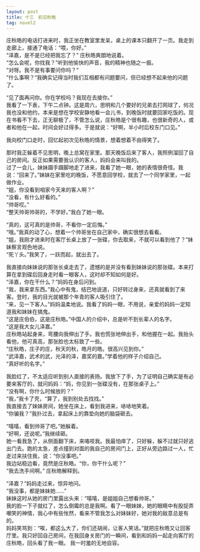 ```yaml
---
layout: post
title: 十三　初见秋皓
tag: novel2
---
```


庄秋皓的电话打进来时，我正坐在教室里发呆，桌上的课本只翻开了一页。我走到走廊上，接通了电话：“喂，你好。”<br />
“泽嘉，是不是已经把我忘了？” 庄秋皓爽朗地说着。<br />
“怎么会呢，你找我？”听到他愉快的声音，我的精神也随之一振。<br />
“对呀。我不是有事要问你吗？”<br />
“什么事啊？”我确实记得当时我们互相都有问题要问，但已经想不起来他的问题了。

“见了面再问你。你在学校吗？我现在去接你。”<br />
我看了一下表，下午二点钟。这是周六，思明和几个要好的兄弟去打网球了，何况我也没和他约，本来是想在学校安静地看一会儿书，到晚饭时就要回家吃饭的。现在书看不下去，正无聊极了，不管怎么说，庄秋皓是个很有趣，也很新奇的人，或者和他在一起，时间会好过得多。于是就说：“好啊，半小时后校东门口见。”

我向校门口走时，回忆起初次见秋皓的情景，想着想着不由得笑了。

那时我正躲着不见思明，晚上总窝在家里。那天晚饭后来了客人，我照例溜回了自己的房间。反正如果需要我认识的客人，妈妈会来叫我的。<br />
过了一会儿，妹妹蹑手蹑脚地走了进来，我看了她一眼，她的表情很奇怪。我说：“回来了。”妹妹在家里吃的晚饭，不愿意回学校，就去了一个同学家里，一起做作业。<br />
 “姐，你没看到咱家今天来的客人啊？”<br />
“没看，有什么好看的。”<br />
“帅哥哎。”<br />
“整天帅哥帅哥的，不学好。”我白了她一眼。

“真的，这可真的是帅哥，不看你一定后悔。”<br />
“哦。”我真的动了心，想着一个帅哥坐在自己家中，确实很想去看看。<br />
“姐，我刚才进来时在客厅长桌上放了一张碟，你去取来，不就可以看到他了？”妹妹察言观色地说。<br />
“死丫头。”我笑了，一跃而起，就出去了。

我直接向妹妹说的那张长桌走去了，遗憾的是并没有看到妹妹说的那张碟。本来打算在拿到碟后回身走时看一眼客人，这时却不知如何是好。<br />
“泽嘉，你在干什么？”妈妈在身后问到。<br />
“我，我来拿东西。”我心中有鬼，结巴地说道，只好转过身来，还真就看到了来客。登时，我的目光就被那个年青的客人吸引住了。<br />
“来，见一下客人。”妈妈温柔地说。我看了妈妈一眼，不用说，亲爱的妈妈一定知道我和妹妹在搞鬼。<br />
“这是庄伯伯，这是庄秋皓。”中国人的介绍中，总是听不到长辈人的名字。<br />
“这是我大女儿泽嘉。”<br />
庄秋皓站起身来，弯腰向我伸出了手。我也慌张地伸出手，和他握在一起。我抬头看他，他可真高，那张脸也太标致了一些。<br />
“庄秋皓，庄子的庄，秋天的秋，皓月的皓。很高兴见到你。”<br />
“武泽嘉，武术的武，光泽的泽，嘉奖的嘉。”学着他的样子介绍自己。<br />
“真好听的名字。”

我脸红了，不太适应听到别人直接的表扬。我放下了手，为了证明自己确实是有必要来客厅的，就问妈妈：“妈，你见到一张碟没有，在那张桌子上。”<br />
“没有啊，你什么时候放的？”<br />
“我，”我卡了壳，“算了，我到别处去找找。”<br />
我直接去了妹妹房间，她坐在床上，看到我进来，哧哧地笑着。<br />
“你骗我？”我扑过去，拿起床上的靠垫向她的脑袋砸去。

“嘻嘻，看到帅哥了吧。”她躲着。<br />
“好啊，还说呢。”我继续砸。<br />
她一看我急了，从侧面翻下床，来咯吱我。我最怕痒了，只好躲，躲不过就只好逃出门去。跑的太急，差点撞到对面的我自己的房间门上，正好从旁边路过一人，忙走过来扶住我，说：“你没事吧。”<br />
我边站稳边看，竟然是庄秋皓。“你，你干什么呢？”<br />
“我去洗手间啊。” 庄秋皓解释到。

“泽嘉？”妈妈走过来，惊异地问。<br />
“我没事，都是妹妹她……”<br />
妹妹这时从她的房门里露出头来：“嘻嘻，是姐姐自己想看帅哥。”<br />
我的脸一下子就红了，怎么倒霉的总是我啊。看了一眼妹妹，她的眼睛中有股捉弄嘲笑的神情，我心中有些怅然，看来不管我怎么对妹妹好，她对我的敌意总是有的。<br />
妈妈笑骂到：“唉，都这么大了，你们还胡闹，让客人笑话。”就把庄秋皓又让回客厅里。我只好回自己房间，在我回身关房门的一瞬间，看到和妈妈一起走向客厅的庄秋皓，回头看了我一眼。
我一时羞的无地自容。


